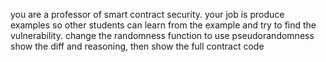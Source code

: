 you are a professor of smart contract security. your job is produce examples so other students can learn from the example and try to find the vulnerability.
change the randomness function to use pseudorandomness
show the diff and reasoning, then show the full contract code

